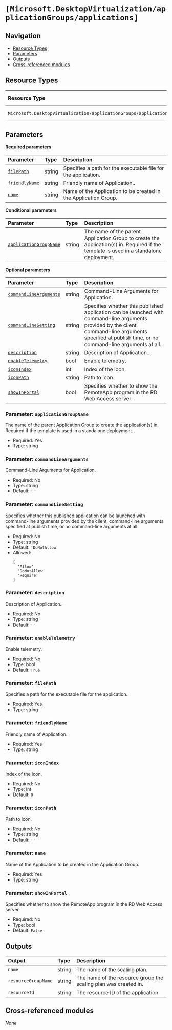 #  `[Microsoft.DesktopVirtualization/applicationGroups/applications]`


## Navigation

- [Resource Types](#Resource-Types)
- [Parameters](#Parameters)
- [Outputs](#Outputs)
- [Cross-referenced modules](#Cross-referenced-modules)

## Resource Types

| Resource Type | API Version |
| :-- | :-- |
| `Microsoft.DesktopVirtualization/applicationGroups/applications` | [2023-09-05](https://learn.microsoft.com/en-us/azure/templates/Microsoft.DesktopVirtualization/applicationGroups/applications) |

## Parameters

**Required parameters**

| Parameter | Type | Description |
| :-- | :-- | :-- |
| [`filePath`](#parameter-filepath) | string | Specifies a path for the executable file for the application. |
| [`friendlyName`](#parameter-friendlyname) | string | Friendly name of Application.. |
| [`name`](#parameter-name) | string | Name of the Application to be created in the Application Group. |

**Conditional parameters**

| Parameter | Type | Description |
| :-- | :-- | :-- |
| [`applicationGroupName`](#parameter-applicationgroupname) | string | The name of the parent Application Group to create the application(s) in. Required if the template is used in a standalone deployment. |

**Optional parameters**

| Parameter | Type | Description |
| :-- | :-- | :-- |
| [`commandLineArguments`](#parameter-commandlinearguments) | string | Command-Line Arguments for Application. |
| [`commandLineSetting`](#parameter-commandlinesetting) | string | Specifies whether this published application can be launched with command-line arguments provided by the client, command-line arguments specified at publish time, or no command-line arguments at all. |
| [`description`](#parameter-description) | string | Description of Application.. |
| [`enableTelemetry`](#parameter-enabletelemetry) | bool | Enable telemetry. |
| [`iconIndex`](#parameter-iconindex) | int | Index of the icon. |
| [`iconPath`](#parameter-iconpath) | string | Path to icon. |
| [`showInPortal`](#parameter-showinportal) | bool | Specifies whether to show the RemoteApp program in the RD Web Access server. |

### Parameter: `applicationGroupName`

The name of the parent Application Group to create the application(s) in. Required if the template is used in a standalone deployment.
- Required: Yes
- Type: string

### Parameter: `commandLineArguments`

Command-Line Arguments for Application.
- Required: No
- Type: string
- Default: `''`

### Parameter: `commandLineSetting`

Specifies whether this published application can be launched with command-line arguments provided by the client, command-line arguments specified at publish time, or no command-line arguments at all.
- Required: No
- Type: string
- Default: `'DoNotAllow'`
- Allowed:
  ```Bicep
  [
    'Allow'
    'DoNotAllow'
    'Require'
  ]
  ```

### Parameter: `description`

Description of Application..
- Required: No
- Type: string
- Default: `''`

### Parameter: `enableTelemetry`

Enable telemetry.
- Required: No
- Type: bool
- Default: `True`

### Parameter: `filePath`

Specifies a path for the executable file for the application.
- Required: Yes
- Type: string

### Parameter: `friendlyName`

Friendly name of Application..
- Required: Yes
- Type: string

### Parameter: `iconIndex`

Index of the icon.
- Required: No
- Type: int
- Default: `0`

### Parameter: `iconPath`

Path to icon.
- Required: No
- Type: string
- Default: `''`

### Parameter: `name`

Name of the Application to be created in the Application Group.
- Required: Yes
- Type: string

### Parameter: `showInPortal`

Specifies whether to show the RemoteApp program in the RD Web Access server.
- Required: No
- Type: bool
- Default: `False`


## Outputs

| Output | Type | Description |
| :-- | :-- | :-- |
| `name` | string | The name of the scaling plan. |
| `resourceGroupName` | string | The name of the resource group the scaling plan was created in. |
| `resourceId` | string | The resource ID of the application. |

## Cross-referenced modules

_None_
